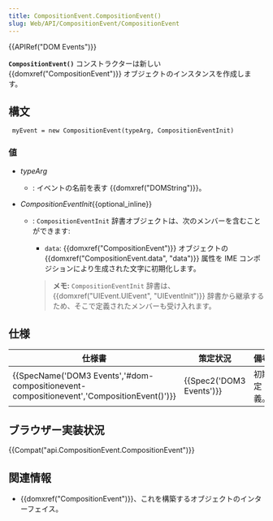 ```yaml
---
title: CompositionEvent.CompositionEvent()
slug: Web/API/CompositionEvent/CompositionEvent
---
```

{{APIRef("DOM Events")}}

**`CompositionEvent()`** コンストラクターは新しい {{domxref("CompositionEvent")}} オブジェクトのインスタンスを作成します。

## 構文

```
 myEvent = new CompositionEvent(typeArg, CompositionEventInit)
```

### 値

- _typeArg_
  - : イベントの名前を表す {{domxref("DOMString")}}。
- _CompositionEventInit_{{optional_inline}}

  - : `CompositionEventInit` 辞書オブジェクトは、次のメンバーを含むことができます:

    - `data`: {{domxref("CompositionEvent")}} オブジェクトの {{domxref("CompositionEvent.data", "data")}} 属性を IME コンポジションにより生成された文字に初期化します。

    > **メモ:** `CompositionEventInit` 辞書は、{{domxref("UIEvent.UIEvent", "UIEventInit")}} 辞書から継承するため、そこで定義されたメンバーも受け入れます。

## 仕様

| 仕様書                                                                                                                   | 策定状況                         | 備考       |
| ------------------------------------------------------------------------------------------------------------------------ | -------------------------------- | ---------- |
| {{SpecName('DOM3 Events','#dom-compositionevent-compositionevent','CompositionEvent()')}} | {{Spec2('DOM3 Events')}} | 初期定義。 |

## ブラウザー実装状況

{{Compat("api.CompositionEvent.CompositionEvent")}}

## 関連情報

- {{domxref("CompositionEvent")}}、これを構築するオブジェクトのインターフェイス。
